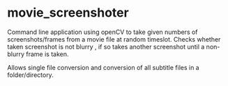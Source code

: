 # movie_screenshoter


Command line application using openCV to take given numbers of screenshots/frames from a movie file at random timeslot.
Checks whether taken screenshot is not blurry , if so takes another screenshot until a non-blurry frame is taken.

Allows single file conversion and conversion of all subtitle files in a folder/directory.


